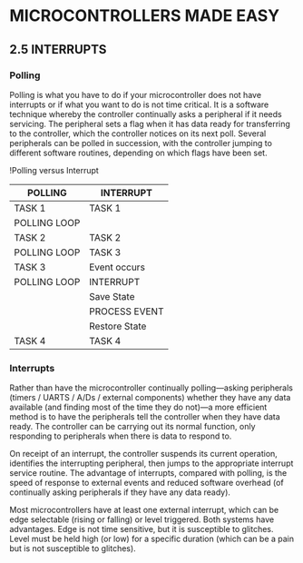 # MICROCONTROLLERS MADE EASY

## 2.5 INTERRUPTS

### Polling
Polling is what you have to do if your microcontroller does not have interrupts or if what you want to do is not time critical. It is a software technique whereby the controller continually asks a peripheral if it needs servicing. The peripheral sets a flag when it has data ready for transferring to the controller, which the controller notices on its next poll. Several peripherals can be polled in succession, with the controller jumping to different software routines, depending on which flags have been set.

!Polling versus Interrupt

| POLLING       | INTERRUPT     |
|---------------|---------------|
| TASK 1       | TASK 1       |
| POLLING LOOP  |               |
| TASK 2       | TASK 2       |
| POLLING LOOP  | TASK 3       |
| TASK 3       | Event occurs  |
| POLLING LOOP  | INTERRUPT     |
|               | Save State    |
|               | PROCESS EVENT  |
|               | Restore State  |
| TASK 4       | TASK 4       |

### Interrupts
Rather than have the microcontroller continually polling—asking peripherals (timers / UARTS / A/Ds / external components) whether they have any data available (and finding most of the time they do not)—a more efficient method is to have the peripherals tell the controller when they have data ready. The controller can be carrying out its normal function, only responding to peripherals when there is data to respond to.

On receipt of an interrupt, the controller suspends its current operation, identifies the interrupting peripheral, then jumps to the appropriate interrupt service routine. The advantage of interrupts, compared with polling, is the speed of response to external events and reduced software overhead (of continually asking peripherals if they have any data ready).

Most microcontrollers have at least one external interrupt, which can be edge selectable (rising or falling) or level triggered. Both systems have advantages. Edge is not time sensitive, but it is susceptible to glitches. Level must be held high (or low) for a specific duration (which can be a pain but is not susceptible to glitches).